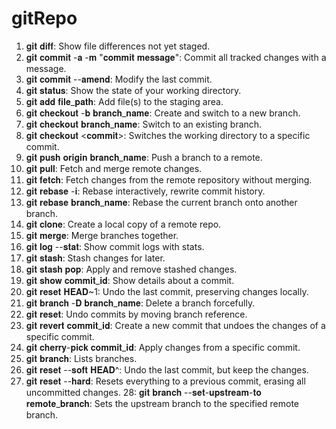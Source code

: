 # gitRepo
1. 𝐠𝐢𝐭 𝐝𝐢𝐟𝐟: Show file differences not yet staged.
2. 𝐠𝐢𝐭 𝐜𝐨𝐦𝐦𝐢𝐭 -𝐚 -𝐦 "𝐜𝐨𝐦𝐦𝐢𝐭 𝐦𝐞𝐬𝐬𝐚𝐠𝐞": Commit all tracked changes with a message.
3. 𝐠𝐢𝐭 𝐜𝐨𝐦𝐦𝐢𝐭 --𝐚𝐦𝐞𝐧𝐝: Modify the last commit.
4. 𝐠𝐢𝐭 𝐬𝐭𝐚𝐭𝐮𝐬: Show the state of your working directory.
5. 𝐠𝐢𝐭 𝐚𝐝𝐝 𝐟𝐢𝐥𝐞_𝐩𝐚𝐭𝐡: Add file(s) to the staging area.
6. 𝐠𝐢𝐭 𝐜𝐡𝐞𝐜𝐤𝐨𝐮𝐭 -𝐛 𝐛𝐫𝐚𝐧𝐜𝐡_𝐧𝐚𝐦𝐞: Create and switch to a new branch.
7. 𝐠𝐢𝐭 𝐜𝐡𝐞𝐜𝐤𝐨𝐮𝐭 𝐛𝐫𝐚𝐧𝐜𝐡_𝐧𝐚𝐦𝐞: Switch to an existing branch.
8. 𝐠𝐢𝐭 𝐜𝐡𝐞𝐜𝐤𝐨𝐮𝐭 <𝐜𝐨𝐦𝐦𝐢𝐭>: Switches the working directory to a specific commit.
9. 𝐠𝐢𝐭 𝐩𝐮𝐬𝐡 𝐨𝐫𝐢𝐠𝐢𝐧 𝐛𝐫𝐚𝐧𝐜𝐡_𝐧𝐚𝐦𝐞: Push a branch to a remote.
10. 𝐠𝐢𝐭 𝐩𝐮𝐥𝐥: Fetch and merge remote changes.
11. 𝐠𝐢𝐭 𝐟𝐞𝐭𝐜𝐡: Fetch changes from the remote repository without merging.
12. 𝐠𝐢𝐭 𝐫𝐞𝐛𝐚𝐬𝐞 -𝐢: Rebase interactively, rewrite commit history.
13. 𝐠𝐢𝐭 𝐫𝐞𝐛𝐚𝐬𝐞 𝐛𝐫𝐚𝐧𝐜𝐡_𝐧𝐚𝐦𝐞: Rebase the current branch onto another branch.
14. 𝐠𝐢𝐭 𝐜𝐥𝐨𝐧𝐞: Create a local copy of a remote repo.
15. 𝐠𝐢𝐭 𝐦𝐞𝐫𝐠𝐞: Merge branches together.
16. 𝐠𝐢𝐭 𝐥𝐨𝐠 --𝐬𝐭𝐚𝐭: Show commit logs with stats.
17. 𝐠𝐢𝐭 𝐬𝐭𝐚𝐬𝐡: Stash changes for later.
18. 𝐠𝐢𝐭 𝐬𝐭𝐚𝐬𝐡 𝐩𝐨𝐩: Apply and remove stashed changes.
19. 𝐠𝐢𝐭 𝐬𝐡𝐨𝐰 𝐜𝐨𝐦𝐦𝐢𝐭_𝐢𝐝: Show details about a commit.
20. 𝐠𝐢𝐭 𝐫𝐞𝐬𝐞𝐭 𝐇𝐄𝐀𝐃~1: Undo the last commit, preserving changes locally.
21. 𝐠𝐢𝐭 𝐛𝐫𝐚𝐧𝐜𝐡 -𝐃 𝐛𝐫𝐚𝐧𝐜𝐡_𝐧𝐚𝐦𝐞: Delete a branch forcefully.
22. 𝐠𝐢𝐭 𝐫𝐞𝐬𝐞𝐭: Undo commits by moving branch reference.
23. 𝐠𝐢𝐭 𝐫𝐞𝐯𝐞𝐫𝐭 𝐜𝐨𝐦𝐦𝐢𝐭_𝐢𝐝: Create a new commit that undoes the changes of a specific commit.
24. 𝐠𝐢𝐭 𝐜𝐡𝐞𝐫𝐫𝐲-𝐩𝐢𝐜𝐤 𝐜𝐨𝐦𝐦𝐢𝐭_𝐢𝐝: Apply changes from a specific commit.
24. 𝐠𝐢𝐭 𝐛𝐫𝐚𝐧𝐜𝐡: Lists branches.
26. 𝐠𝐢𝐭 𝐫𝐞𝐬𝐞𝐭 --𝐬𝐨𝐟𝐭 𝐇𝐄𝐀𝐃^: Undo the last commit, but keep the changes.
27. 𝐠𝐢𝐭 𝐫𝐞𝐬𝐞𝐭 --𝐡𝐚𝐫𝐝: Resets everything to a previous commit, erasing all uncommitted changes.
28: 𝐠𝐢𝐭 𝐛𝐫𝐚𝐧𝐜𝐡 --𝐬𝐞𝐭-𝐮𝐩𝐬𝐭𝐫𝐞𝐚𝐦-𝐭𝐨 𝐫𝐞𝐦𝐨𝐭𝐞_𝐛𝐫𝐚𝐧𝐜𝐡: Sets the upstream branch to the specified remote branch.
